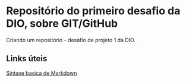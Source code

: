 # Repositório do primeiro desafio da DIO, sobre GIT/GitHub
Criando um repositório - desafio de projeto 1 da DIO.

## Links úteis
[Sintaxe basica de Markdown](https://www.markdownguide.org/basic-syntax/)
